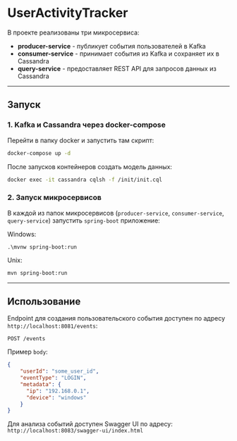 # UserActivityTracker


В проекте реализованы три микросервиса:

- **producer-service** - публикует события пользователей в Kafka
- **consumer-service** - принимает события из Kafka и сохраняет их в Cassandra
- **query-service** - предоставляет REST API для запросов данных из Cassandra

---

## Запуск

### 1. Kafka и Cassandra через docker-compose

Перейти в папку docker и запустить там скрипт:

```bash
docker-compose up -d
```

После запусков контейнеров создать модель данных:

```bash
docker exec -it cassandra cqlsh -f /init/init.cql
```

### 2. Запуск микросервисов

В каждой из папок микросервисов (`producer-service`, `consumer-service`, `query-service`) запустить `spring-boot` приложение:

Windows:
```shell
.\mvnw spring-boot:run
```

Unix:
```bash
mvn spring-boot:run
```

---
## Использование

Endpoint для создания пользовательского события доступен по адресу `http://localhost:8081/events`:

```text
POST /events
```
Пример `body`:

```json
{
    "userId": "some_user_id",
    "eventType": "LOGIN",
    "metadata": {
      "ip": "192.168.0.1",
      "device": "windows"
    }
}
```

Для анализа событий доступен Swagger UI по адресу: `http://localhost:8083/swagger-ui/index.html`
